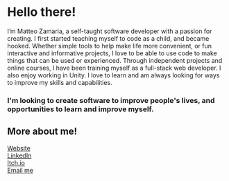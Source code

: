 # Hello there!
  
I’m Matteo Zamaria, a self-taught software developer with a passion for creating.
I first started teaching myself to code as a child, and became hooked.
Whether simple tools to help make life more convenient, or fun interactive and informative projects, I love to be able to use code to make things that can be used or experienced.
Through independent projects and online courses, I have been training myself as a full-stack web developer.
I also enjoy working in Unity. I love to learn and am always looking for ways to improve my skills and capabilities.  

### I'm looking to create software to improve people's lives, and opportunities to learn and improve myself.   
  
## More about me! 
[Website](https://matteozamaria.com/)   
[LinkedIn](https://www.linkedin.com/in/matteozamaria/)  
[Itch.io](https://alioth.itch.io/)  
[Email me](mailto:matteozamaria@gmail.com)   

